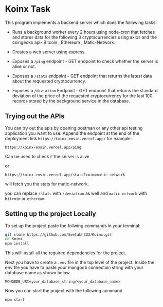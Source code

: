 # Koinx Task

This program implements a backend server which does the following tasks:

- Runs a background worker every 2 hours using node-cron that fetches and stores data for the following 3 cryptocurrencies using axios and the coingecko api- Bitcoin , Ethereum , Matic-Network.

- Creates a web server using express.

- Exposes a `/ping` endpoint - GET endpoint to check whether the server is alive or not.

- Exposes a `/stats` endpoint - GET endpoint that returns the latest data about the requested cryptocurrency.

- Exposes a `/deviation` Endpoint - GET endpoint that returns the standard deviation of the price of the requested cryptocurrency for the last 100 records stored by the background service in the database.

## Trying out the APIs

You can try out the apis by opening postman or any other api testing application you want to use. Append the endpoint at the end of the deployment link `https://koinx-eosin.vercel.app/` for example:

```
https://koinx-eosin.vercel.app/ping
```

Can be used to check if the server is alive

or

```
https://koinx-eosin.vercel.app/stats?coin=matic-network

```
will fetch you the stats for matic-network.

you can replace `/stats` with `/deviation` as well and `matic-network` with `bitcoin` or `ethereum`.


## Setting up the project Locally

To set up the project paste the follwing commands in your terminal:

```bash
git clone https://github.com/Swetabh333/Koinx.git
cd Koinx
npm install
```
This will install all the required dependencies for the project.

Next you have to create a `.env` file in the top level of the project. Inside the env file you have to paste your mongodb connection string with your database name as shown below.

```
MONGODB_URI=your_database_string/<your_database_name>
```

Now you can start the project with the following command

```bash
npm start
```

